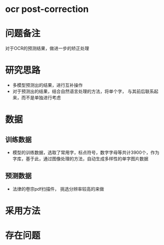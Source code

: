 # ocr post-correction

# 问题备注

对于OCR的预测结果，做进一步的矫正处理



# 研究思路

- 多模型预测出的结果，进行互补操作
- 对于预测出的结果，结合自然语言处理的方法，将单个字， 与其前后联系起来，而不是单独进行考虑

# 数据

## 训练数据

- 模型的训练数据，选取了常用字，标点符号，数字字母等共计3900个，作为字库，基于此，通过图像处理的方法，自动生成多样性的单字图片数据

## 预测数据

- 法律的卷宗pdf扫描件， 挑选分辨率较高的来做



# 采用方法









# 存在问题

